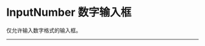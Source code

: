 # InputNumber 数字输入框

仅允许输入数字格式的输入框。

---

<script setup>
import InputBasicUse from "./component/input-basic-use.md"
import InputButtonMod from "./component/input-button-mode.md"
import InputSize from "./component/input-size.md"
import InputStep from "./component/input-step.md"
import InputPrefix from "./component/input-prefix.md"
import InputFormatter from "./component/input-formatter.md"
import InputApi from "./component/input-api.md"

</script>

<input-basic-use />
<input-size />
<input-step />
<input-prefix />
<input-formatter />
<input-api />
